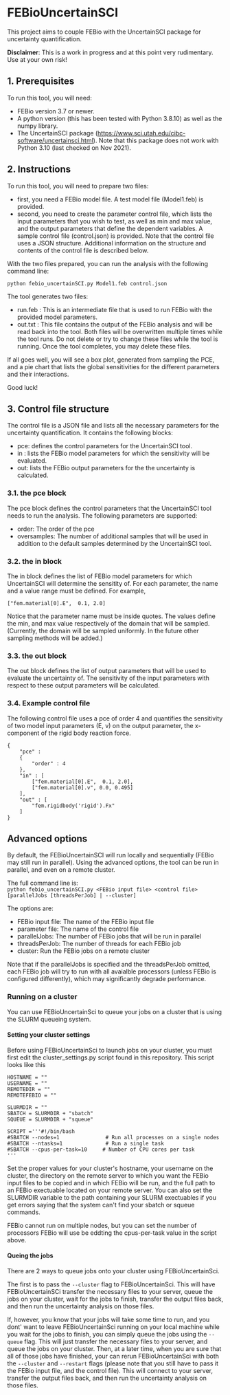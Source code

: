 # FEBioUncertainSCI
This project aims to couple FEBio with the UncertainSCI package for uncertainty quantification. 

**Disclaimer**: This is a work in progress and at this point very rudimentary. Use at your own risk! 

## 1. Prerequisites
To run this tool, you will need:
- FEBio version 3.7 or newer.
- A python version (this has been tested with Python 3.8.10) as well as the numpy library. 
- The UncertainSCI package (https://www.sci.utah.edu/cibc-software/uncertainsci.html). Note that this package does not work with Python 3.10 (last checked on Nov 2021). 

## 2. Instructions
To run this tool, you will need to prepare two files: 

- first, you need a FEBio model file. A test model file (Model1.feb) is provided. 
- second, you need to create the parameter control file, which lists the input parameters that you wish to test, as well as min and max value, and the output parameters that define the dependent variables. A sample control file (control.json) is provided. Note that the control file uses a JSON structure. Additional information on the structure and contents of the control file is described below. 

With the two files prepared, you can run the analysis with the following command line:

`python febio_uncertainSCI.py Model1.feb control.json`

The tool generates two files: 
- run.feb : This is an intermediate file that is used to run FEBio with the provided model parameters. 
- out.txt : This file contains the output of the FEBio analysis and will be read back into the tool. 
Both files will be overwritten multiple times while the tool runs. Do not delete or try to change these files while the tool is running. 
Once the tool completes, you may delete these files. 

If all goes well, you will see a box plot, generated from sampling the PCE, and a pie chart that lists the global sensitivities for the different parameters and their interactions.

Good luck!

## 3. Control file structure
The control file is a JSON file and lists all the necessary parameters for the uncertainty quantification. It contains the following blocks:

- pce: defines the control parameters for the UncertainSCI tool. 
- in : lists the FEBio model parameters for which the sensitivity will be evaluated. 
- out: lists the FEBio output parameters for the the uncertainty is calculated. 

### 3.1. the pce block
The pce block defines the control parameters that the UncertainSCI tool needs to run the analysis. The following parameters are supported: 

- order: The order of the pce
- oversamples: The number of additional samples that will be used in addition to the default samples determined by the UncertainSCI tool. 

### 3.2. the in block
The in block defines the list of FEBio model parameters for which UncertainSCI will determine the sensitity of. 
For each parameter, the name and a value range must be defined. For example,

```
["fem.material[0].E",  0.1, 2.0]
```

Notice that the parameter name must be inside quotes. The values define the min, and max value respectively of the domain that will be sampled. 
(Currently, the domain will be sampled uniformly. In the future other sampling methods will be added.) 

### 3.3. the out block
The out block defines the list of output parameters that will be used to evaluate the uncertainty of. The sensitivity of the input parameters with respect to these output parameters will be calculated. 

### 3.4. Example control file
The following control file uses a pce of order 4 and quantifies the sensitivity of two model input parameters (E, v) on the output parameter, the x-component of the rigid body reaction force. 

```
{
    "pce" :
    {
        "order" : 4
    },
    "in" : [
        ["fem.material[0].E",  0.1, 2.0],
        ["fem.material[0].v", 0.0, 0.495]
    ],
    "out" : [
        "fem.rigidbody('rigid').Fx"
    ]
}
```

## Advanced options
By default, the FEBioUncertainSCI will run locally and sequentially (FEBio may still run in parallel). Using the advanced options, the tool can be run in parallel, and even on a remote cluster. 

The full command line is:  
`python febio_uncertainSCI.py <FEBio input file> <control file> [parallelJobs [threadsPerJob] | --cluster]`

The options are:
- FEBio input file: The name of the FEBio input file
- parameter file: The name of the control file
- parallelJobs: The number of FEBio jobs that will be run in parallel
- threadsPerJob: The number of threads for each FEBio job
- cluster: Run the FEBio jobs on a remote cluster 

Note that if the parallelJobs is specified and the threadsPerJob omitted, each FEBio job will try to run with all avaialble processors (unless FEBio is configured differently), which may significantly degrade performance. 

### Running on a cluster
You can use FEBioUncertainSci to queue your jobs on a cluster that is using the SLURM queueing system. 

#### Setting your cluster settings
Before using FEBioUncertainSci to launch jobs on your cluster, you must first edit the cluster_settings.py script found in this repository. This script looks like this


```
HOSTNAME = ""
USERNAME = ""
REMOTEDIR = ""
REMOTEFEBIO = ""

SLURMDIR = ""
SBATCH = SLURMDIR + "sbatch"
SQUEUE = SLURMDIR + "squeue"

SCRIPT ='''#!/bin/bash
#SBATCH --nodes=1               # Run all processes on a single nodes
#SBATCH --ntasks=1              # Run a single task
#SBATCH --cpus-per-task=10     # Number of CPU cores per task
'''
```

Set the proper values for your cluster's hostname, your username on the cluster, the directory on the remote server to which you want the FEBio input files to be copied and in which FEBio will be run, and the full path to an FEBio exectuable located on your remote server. You can also set the SLURMDIR variable to the path containing your SLURM exectuables if you get errors saying that the system can't find your sbatch or squeue commands. 

FEBio cannot run on multiple nodes, but you can set the number of processors FEBio will use be eddting the cpus-per-task value in the script above. 


#### Queing the jobs
There are 2 ways to queue jobs onto your cluster using FEBioUncertainSci. 

The first is to pass the `--cluster` flag to FEBioUncertainSci. This will have FEBioUncertainSCi transfer the necessary files to your server, queue the jobs on your cluster, wait for the jobs to finish, transfer the output files back, and then run the uncertainty analysis on those files. 

If, however, you know that your jobs will take some time to run, and you dont' want to leave FEBioUncertainSci running on your local machine while you wait for the jobs to finish, you can simply queue the jobs using the `--queue` flag. This will just transfer the necessary files to your server, and queue the jobs on your cluster. Then, at a later time, when you are sure that all of those jobs have finished, your can rerun FEBioUncertainSci with both the `--cluster` and `--restart` flags (please note that you still have to pass it the FEBio input file, and the control file). This will connect to your server, transfer the output files back, and then run the uncertainty analysis on those files.
